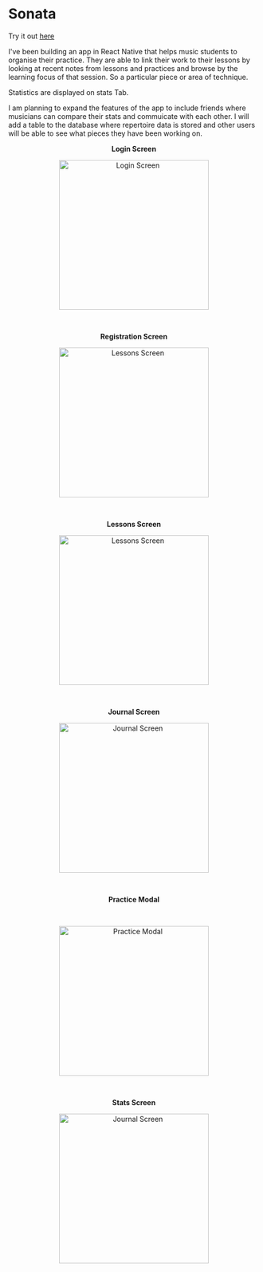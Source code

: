 # Sonata

Try it out [here](https://sonata-app.netlify.app/)

I've been building an app in React Native that helps music students to organise their practice. They are able to link their work to their lessons by looking at recent notes from lessons and practices and browse by the learning focus of that session. So a particular piece or area of technique.

Statistics are displayed on stats Tab.

I am planning to expand the features of the app to include friends where musicians can compare their stats and commuicate with each other. I will add a table to the database where repertoire data is stored and other users will be able to see what pieces they have been working on.

<p align="center"><strong>Login Screen</strong></p>
<p align="center"><img src="./assets/screenshots/Login.png" alt="Login Screen" width="300"></p>
<br>
<p align="center"><strong>Registration Screen</strong></p>
<p align="center"><img src="./assets/screenshots/Register.png" alt="Lessons Screen" width="300"></p>
<br>
<p align="center"><strong>Lessons Screen</strong></p>
<p align="center"><img src="./assets/screenshots/lessonScreen.png" alt="Lessons Screen" width="300"></p>
<br>
<p align="center"><strong>Journal Screen</strong></p>
<p align="center"><img src="./assets/screenshots/Journal.png" alt="Journal Screen" width="300"></p>
<br>
<p align="center"><strong>Practice Modal</strong></p>
<!-- <p>Recent learning focus topics can be selected from the horizontal scroller at the top of the screen</p> -->
<br>
<p align="center"><img src="./assets/screenshots/AddPracticeModal.png" alt="Practice Modal" width="300"></p>
<br>
<p align="center"><strong>Stats Screen</strong></p>
<p align="center"><img src="./assets/screenshots/StatsScreen.png" alt="Journal Screen" width="300"></p>
